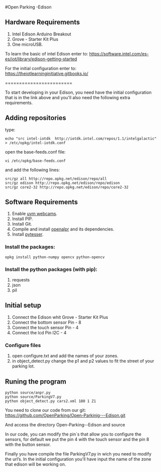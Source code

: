 #Open Parking -Edison

## Hardware Requirements
1. Intel Edison Arduino Breakout
2. Grove - Starter Kit Plus
3. One microUSB.

To learn the basic of intel Edison enter to:
https://software.intel.com/es-es/iot/library/edison-getting-started

For the initial configuration enter to:
https://theiotlearninginitiative.gitbooks.io/

========================

To start developing in your Edison, you need have the initial configuration that is in the link above and you'll also need the following extra requirements.

## Adding repositories
type:
```
echo "src intel-iotdk  http://iotdk.intel.com/repos/1.1/intelgalactic"  > /etc/opkg/intel-iotdk.conf
```
open the base-feeds.conf file:
```
vi /etc/opkg/base-feeds.conf
```
and add the following lines:
```
src/gz all http://repo.opkg.net/edison/repo/all
src/gz edison http://repo.opkg.net/edison/repo/edison
src/gz core2-32 http://repo.opkg.net/edison/repo/core2-32
```


## Software Requirements
1. Enable [uvm webcams](https://software.intel.com/en-us/articles/opencv-300-ipp-tbb-enabled-on-yocto-with-intel-edison).
2. Install PIP.
3. Install Git.
4. Compile and install [openalpr](https://github.com/openalpr/openalpr/wiki/Compilation-instructions-%28Ubuntu-Linux%29) and its dependencies.
5. Install [pytesser](https://code.google.com/p/pytesser/downloads/detail?name=pytesser_v0.0.1.zip&can=2&q=).

### Install the packages:
```
opkg install python-numpy opencv python-opencv

```

### Install the python packages (with pip):
1. requests
2. json
3. pil


## Initial setup
1. Connect the Edison whit Grove - Starter Kit Plus
2. Connect the bottom sensor Pin - 8
3. Connect the touch sensor Pin - 4
4. Connect the lcd Pin I2C - 4

### Configure files
1. open configure.txt and add the names of your zones.
2. in object_detect.py change the p1 and p2 values to fit the street of your parking lot.

## Runing the program
```
python source/anpr.py
python source/ParkingV7.py
python object_detect.py cars2.xml 180 1 Z1

```

You need to clone our code from our git:
https://github.com/OpenParking/Open-Parkinig---Edison.git

And access the directory Open-Parking--Edison and source

In our code, you can modify the pin´s that allow you to configure the sensors, for default we put the pin 4 with the touch sensor and the pin 8 with the button sensor.

Finally you have compile the file ParkingV7.py in wich you need to modify the url’s.
In the initial configuration you'll have input the name of the zone that edison will be working on.
